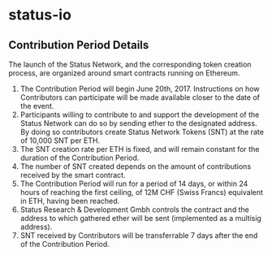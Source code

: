 # status-io
## Contribution Period Details
The launch of the Status Network, and the corresponding token creation process, are organized around smart contracts running on Ethereum.
1. The Contribution Period will begin June 20th, 2017. Instructions on how Contributors can participate will be made available closer to the date of the event.
2. Participants willing to contribute to and support the development of the Status Network can do so by sending ether to the designated address. By doing so contributors create Status Network Tokens (SNT) at the rate of 10,000 SNT per ETH.
3. The SNT creation rate per ETH is fixed, and will remain constant for the duration of the Contribution Period.
4. The number of SNT created depends on the amount of contributions received by the smart contract.
5. The Contribution Period will run for a period of 14 days, or within 24 hours of reaching the first ceiling, of 12M CHF (Swiss Francs) equivalent in ETH, having been reached.
6. Status Research & Development Gmbh controls the contract and the address to which gathered ether will be sent (implemented as a multisig address).
7. SNT received by Contributors will be transferrable 7 days after the end of the Contribution Period.
